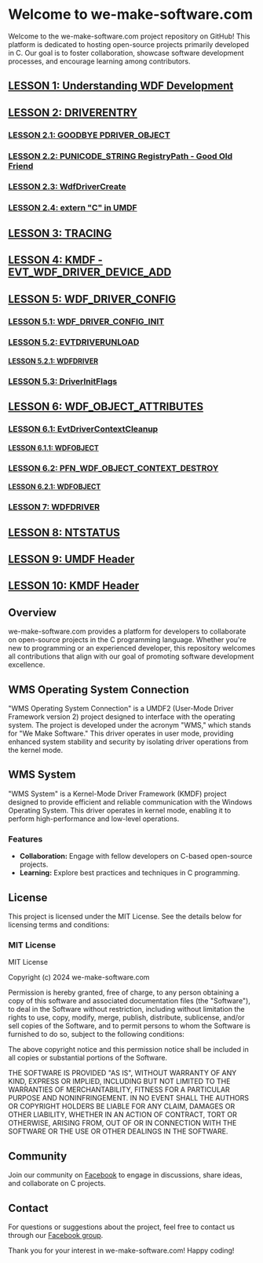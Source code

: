 # Welcome to we-make-software.com

Welcome to the we-make-software.com project repository on GitHub! This platform is dedicated to hosting open-source projects primarily developed in C. Our goal is to foster collaboration, showcase software development processes, and encourage learning among contributors.

## [LESSON 1: Understanding WDF Development](https://www.facebook.com/share/p/StRA3FKjebzdCWTd/)

## [LESSON 2: DRIVERENTRY](https://www.facebook.com/share/p/7x2f6caEv7hHCjbz/)

### [LESSON 2.1: GOODBYE PDRIVER_OBJECT](https://www.facebook.com/share/p/id8vmWV2dRH2Pdqx/)

### [LESSON 2.2: PUNICODE_STRING RegistryPath - Good Old Friend](https://www.facebook.com/share/p/iZcx8jyfi7KweDw9/)

### [LESSON 2.3: WdfDriverCreate](https://www.facebook.com/share/p/6y53Foae6VviLG8R/)

### [LESSON 2.4: extern "C" in UMDF](https://www.facebook.com/share/p/UsirSBFyokajNbrQ/)

## [LESSON 3: TRACING](https://www.facebook.com/share/p/tpfY4taE6JvVkYMb/)

## [LESSON 4: KMDF - EVT_WDF_DRIVER_DEVICE_ADD](https://www.facebook.com/share/p/h8A9rRCYshGzAAUT/)

## [LESSON 5: WDF_DRIVER_CONFIG](https://www.facebook.com/share/p/Z1vFkaFxHbfaU5Jk/)

### [LESSON 5.1: WDF_DRIVER_CONFIG_INIT](https://www.facebook.com/share/p/ikVcPXTz9W4FSnYM/)

### [LESSON 5.2: EVTDRIVERUNLOAD](https://www.facebook.com/share/p/jzWZFe8iRxCAJS6R/)

#### [LESSON 5.2.1: WDFDRIVER](https://www.facebook.com/share/p/9Vim2ke2YujJAztE/)

### [LESSON 5.3: DriverInitFlags](https://www.facebook.com/share/p/tMnD5FHGLC4N17fL/)

## [LESSON 6: WDF_OBJECT_ATTRIBUTES](https://www.facebook.com/share/p/xZwF8o3ZW9bgff3r/)

### [LESSON 6.1: EvtDriverContextCleanup](https://www.facebook.com/share/p/MZKBUADsBDUFgL2x/)

#### [LESSON 6.1.1: WDFOBJECT](https://www.facebook.com/share/p/2zTJzviUEZKuHJv6/)

### [LESSON 6.2: PFN_WDF_OBJECT_CONTEXT_DESTROY](https://www.facebook.com/share/p/5HoYmT44GXndxKxH/)

#### [LESSON 6.2.1: WDFOBJECT](https://www.facebook.com/share/p/BYX9cDFs3YKyXHBH/)

### [LESSON 7: WDFDRIVER](https://www.facebook.com/share/p/VEqZ95VSSMKV9cci/)

## [LESSON 8: NTSTATUS](https://www.facebook.com/share/p/QdcpQ5tQnoadQmsu/)

## [LESSON 9: UMDF Header](https://www.facebook.com/share/p/ZHwaNa7YXbrjyPh6/)

## [LESSON 10: KMDF Header](https://www.facebook.com/share/p/VtdFgpx6fThhhsKS/)

## Overview

we-make-software.com provides a platform for developers to collaborate on open-source projects in the C programming language. Whether you're new to programming or an experienced developer, this repository welcomes all contributions that align with our goal of promoting software development excellence.


## WMS Operating System Connection

"WMS Operating System Connection" is a UMDF2 (User-Mode Driver Framework version 2) project designed to interface with the operating system. 
The project is developed under the acronym "WMS," which stands for "We Make Software." 
This driver operates in user mode, providing enhanced system stability and security by isolating driver operations from the kernel mode.

## WMS System

"WMS System" is a Kernel-Mode Driver Framework (KMDF) project designed to provide efficient and reliable communication with the Windows Operating System. 
This driver operates in kernel mode, enabling it to perform high-performance and low-level operations.

### Features

- **Collaboration:** Engage with fellow developers on C-based open-source projects.
- **Learning:** Explore best practices and techniques in C programming.

## License

This project is licensed under the MIT License. See the details below for licensing terms and conditions:

### MIT License

MIT License

Copyright (c) 2024 we-make-software.com

Permission is hereby granted, free of charge, to any person obtaining a copy
of this software and associated documentation files (the "Software"), to deal
in the Software without restriction, including without limitation the rights
to use, copy, modify, merge, publish, distribute, sublicense, and/or sell
copies of the Software, and to permit persons to whom the Software is
furnished to do so, subject to the following conditions:

The above copyright notice and this permission notice shall be included in all
copies or substantial portions of the Software.

THE SOFTWARE IS PROVIDED "AS IS", WITHOUT WARRANTY OF ANY KIND, EXPRESS OR
IMPLIED, INCLUDING BUT NOT LIMITED TO THE WARRANTIES OF MERCHANTABILITY,
FITNESS FOR A PARTICULAR PURPOSE AND NONINFRINGEMENT. IN NO EVENT SHALL THE
AUTHORS OR COPYRIGHT HOLDERS BE LIABLE FOR ANY CLAIM, DAMAGES OR OTHER
LIABILITY, WHETHER IN AN ACTION OF CONTRACT, TORT OR OTHERWISE, ARISING FROM,
OUT OF OR IN CONNECTION WITH THE SOFTWARE OR THE USE OR OTHER DEALINGS IN THE
SOFTWARE.

## Community

Join our community on [Facebook](https://www.facebook.com/groups/promoclaimsorclaimspromo/) to engage in discussions, share ideas, and collaborate on C projects.

## Contact

For questions or suggestions about the project, feel free to contact us through our [Facebook group](https://www.facebook.com/groups/promoclaimsorclaimspromo/).

Thank you for your interest in we-make-software.com! Happy coding!
